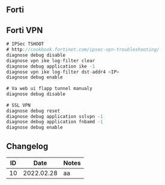 ## Forti 

## Forti VPN


```js
# IPSec TSHOOT
# http://cookbook.fortinet.com/ipsec-vpn-troubleshooting/
diagnose debug disable
diagnose vpn ike log-filter clear
diagnose debug application ike -1
diagnose vpn ike log-filter dst-addr4 <IP>
diagnose debug enable
 
# Va web ui flapp tunnel manualy
diagnose debug disable
 
# SSL VPN
diagnose debug reset
diagnose debug application sslvpn -1
diagnose debug application fnbamd -1
diagnose debug enable
```
## Changelog
ID | Date | Notes
---- | ---- | ----
10 | 2022.02.28 | aa


